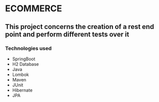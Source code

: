 # ECOMMERCE

## This project concerns the creation of a rest end point and perform different tests over it

### Technologies used

* SpringBoot
* H2 Database
* Java
* Lombok
* Maven
* JUnit
* Hibernate
* JPA
